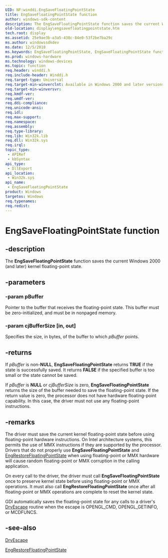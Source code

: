 ```yaml
---
UID: NF:winddi.EngSaveFloatingPointState
title: EngSaveFloatingPointState function
author: windows-sdk-content
description: The EngSaveFloatingPointState function saves the current Windows 2000 (and later) kernel floating-point state.
old-location: display\engsavefloatingpointstate.htm
tech.root: display
ms.assetid: 25e9ae3b-a3a5-438c-84e0-53f2be7ba29c
ms.author: windowssdkdev
ms.date: 12/5/2018
ms.keywords: EngSaveFloatingPointState, EngSaveFloatingPointState function [Display Devices], display.engsavefloatingpointstate, gdifncs_624220d2-de91-4558-86aa-94db622660eb.xml, winddi/EngSaveFloatingPointState
ms.prod: windows-hardware
ms.technology: windows-devices
ms.topic: function
req.header: winddi.h
req.include-header: Winddi.h
req.target-type: Universal
req.target-min-winverclnt: Available in Windows 2000 and later versions of the Windows operating systems.
req.target-min-winversvr: 
req.kmdf-ver: 
req.umdf-ver: 
req.ddi-compliance: 
req.unicode-ansi: 
req.idl: 
req.max-support: 
req.namespace: 
req.assembly: 
req.type-library: 
req.lib: Win32k.lib
req.dll: Win32k.sys
req.irql: 
topic_type:
 - APIRef
 - kbSyntax
api_type:
 - DllExport
api_location:
 - Win32k.sys
api_name:
 - EngSaveFloatingPointState
product: Windows
targetos: Windows
req.typenames: 
req.redist: 
---
```


# EngSaveFloatingPointState function


## -description


The <b>EngSaveFloatingPointState</b> function saves the current Windows 2000 (and later) kernel floating-point state.


## -parameters




### -param pBuffer

Pointer to the buffer that receives the floating-point state. This buffer must be zero-initialized, and must be in nonpaged memory.


### -param cjBufferSize [in, out]

Specifies the size, in bytes, of the buffer to which <i>pBuffer</i> points.


## -returns



If <i>pBuffer</i> is non-<b>NULL</b>, <b>EngSaveFloatingPointState</b> returns <b>TRUE</b> if the state is successfully saved. It returns <b>FALSE</b> if the specified buffer is too small or the state cannot be saved.

If <i>pBuffer</i> is <b>NULL</b> or <i>cjBufferSize</i> is zero, <b>EngSaveFloatingPointState</b> returns the size of the buffer needed to save the floating-point state. If the return value is zero, the processor does not have hardware floating-point capability. In this case, the driver must not use any floating-point instructions.




## -remarks



The driver must save the current kernel floating-point state before using floating-point hardware instructions. On Intel architecture systems, this permits the use of MMX instructions if they are supported by the processor. Drivers that do not properly use <b>EngSaveFloatingPointState</b> and <a href="https://msdn.microsoft.com/afdf7ce8-a053-424d-8b3e-0e7bc391ecb5">EngRestoreFloatingPointState</a> when using floating-point or MMX hardware will cause random floating-point or MMX corruption in the calling application.

On every call to the driver, the driver must call <b>EngSaveFloatingPointState</b> once to preserve kernel state before using floating-point or MMX operations. It must also call <b>EngRestoreFloatingPointState</b> once after all floating-point or MMX operations are complete to reset the kernel state.

GDI automatically saves the floating-point state for any calls to a driver's <a href="https://msdn.microsoft.com/7b59dc85-27f4-4529-847e-6027dae8a45a">DrvEscape</a> routine when the escape is OPENGL_CMD, OPENGL_GETINFO, or MCDFUNCS.




## -see-also




<a href="https://msdn.microsoft.com/7b59dc85-27f4-4529-847e-6027dae8a45a">DrvEscape</a>



<a href="https://msdn.microsoft.com/afdf7ce8-a053-424d-8b3e-0e7bc391ecb5">EngRestoreFloatingPointState</a>
 

 

